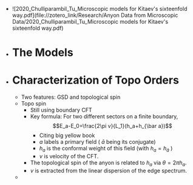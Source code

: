 - ![2020_Chulliparambil_Tu_Microscopic models for Kitaev's sixteenfold way.pdf](file://zotero_link/Research/Anyon Data from Microscopic Data/2020_Chulliparambil_Tu_Microscopic models for Kitaev's sixteenfold way.pdf)
- # The Models
- # Characterization of Topo Orders
	- Two features: GSD and topological spin
	- Topo spin
		- Still using boundary CFT
		- Key formula: For two different sectors on a finite boundary,
		  $$E_a-E_0=\frac{2\pi v}{L_1}(h_a+h_{\bar a})$$
			- Citing big yellow book
			- $a$ labels a primary field ( $\bar{a}$ being its conjugate)
			- $h_a$ is the conformal weight of this field (with $h_a=h_{\bar{a}}$ )
			- $v$ is velocity of the CFT.
		- The topological spin of the anyon is related to $h_a$ via $\theta=2 \pi h_a$.
		- $v$ is extracted from the linear dispersion of the edge spectrum.
	-